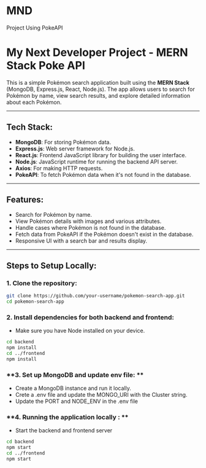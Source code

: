 # MND
Project Using PokeAPI

# My Next Developer Project - MERN Stack Poke API

This is a simple Pokémon search application built using the **MERN Stack** (MongoDB, Express.js, React, Node.js). The app allows users to search for Pokémon by name, view search results, and explore detailed information about each Pokémon.

---

## **Tech Stack:**

- **MongoDB**: For storing Pokémon data.
- **Express.js**: Web server framework for Node.js.
- **React.js**: Frontend JavaScript library for building the user interface.
- **Node.js**: JavaScript runtime for running the backend API server.
- **Axios**: For making HTTP requests.
- **PokeAPI**: To fetch Pokémon data when it's not found in the database.

---

## **Features:**

- Search for Pokémon by name.
- View Pokémon details with images and various attributes.
- Handle cases where Pokémon is not found in the database.
- Fetch data from PokeAPI if the Pokémon doesn't exist in the database.
- Responsive UI with a search bar and results display.

---

## **Steps to Setup Locally:**

### **1. Clone the repository:**

```bash
git clone https://github.com/your-username/pokemon-search-app.git
cd pokemon-search-app
```
### **2. Install dependencies for both backend and frontend:**
    
- Make sure you have Node installed on your device.

``` bash 
cd backend
npm install
cd ../frontend
npm install
```
### **3. Set up MongoDB and update env file: **

 - Create a MongoDB instance and run it locally. 
 - Crete a .env file and update the MONGO_URI with the Cluster string.
 - Update the PORT and NODE_ENV in the .env file

### **4. Running the application locally : **

 - Start the backend and frontend server

 ```bash
 cd backend
npm start
cd ../frontend
npm start
```